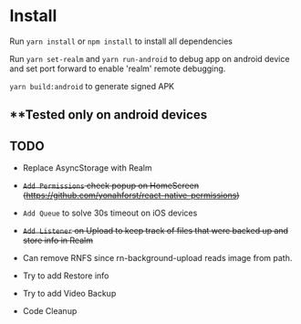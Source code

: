 # Install

Run `yarn install` or `npm install` to install all dependencies

Run `yarn set-realm` and `yarn run-android` to debug app on android device and set port forward to enable 'realm' remote debugging.

`yarn build:android` to generate signed APK


## **Tested only on android devices

## TODO
- Replace AsyncStorage with Realm

- <del>`Add Permissions` check popup on HomeScreen (https://github.com/yonahforst/react-native-permissions) </del>

- `Add Queue` to solve 30s timeout on iOS devices

- <del>`Add Listener` on Upload to keep track of files that were backed up and store info in Realm</del>

- Can remove RNFS since rn-background-upload reads image from path.

- Try to add Restore info

- Try to add Video Backup 

- Code Cleanup